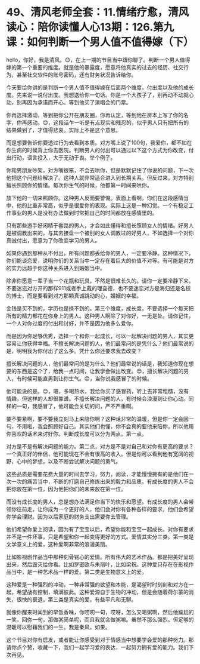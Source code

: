 # 49、清风老师全套：11.情绪疗愈，清风读心：陪你读懂人心13期：126.第九课：如何判断一个男人值不值得嫁（下）

hello，你好，我是清风。😊，在上一期的节目当中跟你聊了。判断一个男人值得嫁的第一个重要的维度。就是他的暴露度，愿意将他真实的过去的经历、社交行为，甚至社交软件的账号密码，还有财务状况告诉给你。

今天要给你讲的是判断一个男人值不值得嫁在后面两个维度，付出度以及他的成长度。先来说一说付出度。我想送给你一句话。你是一个大孩子了，别再动不动就心动，别再因为承诺而开心。等到他买了演唱会的门票。

你再选择激动，等到把你公开在朋友圈，你再认定，等到他在房本上写了你的名字，你再感动。😊，这段话乍一听是有点现实和残忍的，似乎男人只有把所有的结果做到了，才值得悲哀。实际上不是这个意思。

而是想要告诉你要透过行为去看到本质。对方嘴上说了100句，我爱你，都不如在你生病的时候背上你去医院。判断男人的付出可以通过以下这个方式为你改变，付出行动，语言投入，大于无动于衷。举个例子。

你和男朋友吵架，对方嘴很笨，不会去哄你，但是默默记住了你说的问题，下一次他把这个问题给解决了。这种人就非常适合进入到长期关系。但反过来，对方特别擅长照顾你的情绪。每次你生气的时候，他都第一时间来哄你。

放下他的一切来照顾你。这种男人反而要警惕。表面上看啊，你们在这段感情当中，他的比重非常高，似乎是很爱你的表现。实际上这是一种幻觉。一个有稳定工作事业的男人是没有办法做到时常把自己的时间都放在感情里的。

只有那些游手好闲精于套路的男人，才会如此懂得和擅长照顾女人的情绪。好男人是被调教出来的。与其去接盘一个被别的女人调教过的好男人，不如选择一个对你真诚付出，愿意为了你改变学习的男人。

如果你遇到那种从不付出，所有问题都丢给你的男人，一定要冷静。这种情况下，你们能谈恋爱，说明你们的关系当中一定存在着巨大的价值不对等。有可能是对方的实力远超于你这种关系进入到婚姻当中。

除非你愿意一辈子当一个花瓶和玩具，不然是很难长久的。请你一定要冷静下来，不要迷恋对方开的那样911或者手上戴的理查德，也不要迷恋对方是海归还是名校的博士，而是要看到对方那颗真诚跳动的心，婚姻的幸福。

金钱是买不到的，学历也是换不到的。第三个维度，成长度，不要选择一个每天把所有的精力都花在你身上的男人。这种男人啊除了对你好，一无是处。请你记住，一个人对你过度的付出和讨好，并不是因为他多么爱你。

而是因为你足够优秀，选择一个和你一起成长，可以一起解决问题的男人，其实更容易让你获得幸福。不擅长解决问题的人，他们最常问的是凭什么？他们最常说的是，明明我为你付出了这么多。凭什么你还要求我去改变？

擅长解决问题的人，他们最常问的是为什么？他们最常说的话是，我知道你现在想要的东西是这个了，给我一点时间，让我学会做出改变。😊，擅长解决问题的男人，有时候可能直男到让你生气。😊，当你说我感冒了的时候。

他可能说的是。😊，嗯，多喝热水，我给你买了感冒药，听上去非常粗糙，没有情趣，但这样的人却很靠谱。不擅长解决问题的人，有时候会浪漫到让你心动。同样的一句，我感冒了，他可能会关切的问，严不严重啊。

要不要紧啊，要不要我立刻马上来陪你啊？这种话非常的温暖，但是你一定会回一句，不用啦，我会照顾好自己。其实他们也懂，你不会真的要他来陪你，所以他用你喜欢的话术来讨好你。判断成长度可以分为两点。第一点。

对方是不是有解决问题的能力。第二点，对方是不是对自己和对你有更高的要求？一个真正好的伴侣，他可能现在不会有很高的收入。但是你可以看到他有宽阔的视野，心中的梦想，以及不断尝试解决问题的勇气。

这些品质是需要花费大量的时间去学习，努力，阅读，才能慢慢拥有的是他们在一次一次的痛苦当中，不断的打磨自己修炼出来的毅力和品质。有成长度的男人不会把你放在第一位，因为他把你们的未来放在第一位。

而没有成长度的男人，总是想办法满足你当下的快乐和愿望。有成长度的男人会带领你往前走，让你成为一个更好的人，他们会对你有各种各样的要求，他们会希望你学会理财。因为以后家庭的财务支出需要你去管理。

他们希望你爱上阅读，因为有了宝宝以后，希望你能和宝宝一起成长。对你有要求并不是一件坏事，只是希望和你一起变得更好的方式。爱情其实分三类。第一类是文学意义上的爱，这种爱啊非常的浪漫美丽。

比如影视剧作品当中那种刻骨铭心的爱情。所有伟大的艺术作品。都是把美好呈现出来，然后毁灭给你看。比如罗密欧与朱丽叶，比如梁祝。这种爱只存在在影视作品当中，是一种艺术品一样的爱。第二类是生物意义上的爱。

这种爱是一种强烈的冲动，一种非常强的欲望和本能，是渴望时时刻刻和对方在一起，希望战有控制，填满彼此。这种爱源自于生物的冲动，但是会随着荷尔蒙的消失，很快的衰退。第三类是真实的爱，有些平凡和无聊。

就像你醒来时闻到的早饭香味，你唠叨一句，哎呀，怎么又喝粥啊，然后他尴尬的一笑，回你一句，那做粥简单呢，而且我就会做粥嘛。虽然不那么强烈。但足够的温暖可以慰藉我们的一生。我是秦风，如果。

这个节目对你有启发，或者能让你感受到对于情感当中想要学会爱的那种努力。那请你点个赞，收藏一下，我们一起学习爱的表达，一起努力拥有爱的能力。我们下次再见。


